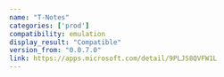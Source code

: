 ```yaml
---
name: "T-Notes"
categories: ['prod']
compatibility: emulation
display_result: "Compatible"
version_from: "0.0.7.0"
link: https://apps.microsoft.com/detail/9PLJS8QVFW1L
---
```

